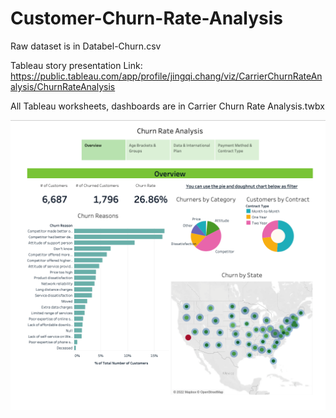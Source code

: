 # Customer-Churn-Rate-Analysis

Raw dataset is in Databel-Churn.csv

Tableau story presentation Link: https://public.tableau.com/app/profile/jingqi.chang/viz/CarrierChurnRateAnalysis/ChurnRateAnalysis

All Tableau worksheets, dashboards are in Carrier Churn Rate Analysis.twbx


![image](https://github.com/JingqiChang/Customer-Churn-Rate-Analysis/blob/main/Picture/Screen%20Shot%202022-02-16%20at%203.40.45%20PM.png)
